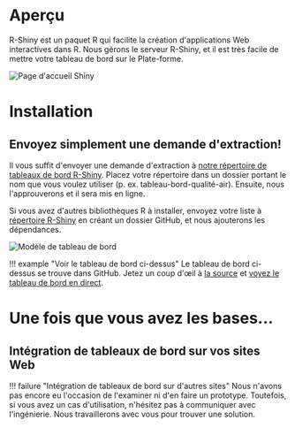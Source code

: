 # Aperçu

R-Shiny est un paquet R qui facilite la création d'applications Web interactives
dans R. Nous gérons le serveur R-Shiny, et il est très facile de mettre votre
tableau de bord sur le Plate-forme.

![Page d'accueil Shiny](../images/readme/shiny_ui.png)

# Installation

## Envoyez simplement une demande d'extraction!

Il vous suffit d'envoyer une demande d'extraction à
[notre répertoire de tableaux de bord R-Shiny](https://github.com/StatCan/R-dashboards).
Placez votre répertoire dans un dossier portant le nom que vous voulez utiliser
(p. ex. tableau-bord-qualité-air). Ensuite, nous l'approuverons et il sera mis
en ligne.

Si vous avez d'autres bibliothèques R à installer, envoyez votre liste à
[répertoire R-Shiny](https://github.com/StatCan/shiny) en créant un dossier
GitHub, et nous ajouterons les dépendances.

![Modèle de tableau de bord](../images/example_shiny_dashboard.png)

<!-- prettier-ignore -->
!!! example "Voir le tableau de bord ci-dessus"
    Le tableau de bord ci-dessus se trouve dans GitHub. Jetez un coup d'œil à
    [la source](https://github.com/StatCan/R-dashboards/tree/master/bus-dashboard)
    et [voyez le tableau de bord en direct](https://shiny.covid.cloud.statcan.ca/bus-dashboard).

# Une fois que vous avez les bases...

## Intégration de tableaux de bord sur vos sites Web

<!-- prettier-ignore -->
!!! failure "Intégration de tableaux de bord sur d'autres sites"
    Nous n'avons pas encore eu l'occasion de l'examiner ni d'en faire un
    prototype. Toutefois, si vous avez un cas d'utilisation, n'hésitez pas à
    communiquer avec l'ingénierie. Nous travaillerons avec vous pour trouver une
    solution.

